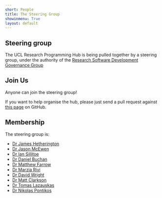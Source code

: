 ```yaml
---
short: People
title: The Steering Group
showinmenu: True
layout: default
---
```


Steering group
--------------

The UCL Research Programming Hub is being pulled together by a steering group,
under the authority of the
[Research Software Development Governance Group](http://www.ucl.ac.uk/isd/about/governance/research-it/research-software-group)

Join Us
-------

Anyone can join the steering group!

If you want to help organise the hub, please just send a pull request 
against [this page](https://github.com/UCLProgrammingHub/web/blob/master/people/index.md) on GitHub.

Membership
----------

The steering group is:

* [Dr James Hetherington](https://www.ucl.ac.uk/research-it-services/our-people/james)
* [Dr Jason McEwen](http://www.jasonmcewen.org)
* [Dr Ian Sillitoe](http://www.biochem.ucl.ac.uk/~sillitoe/)
* [Dr Daniel Buchan](http://www.cs.ucl.ac.uk/people_new/D.Buchan.html/)
* [Dr Matthew Farrow](http://www.ucl.ac.uk/klmc/People/Farrow.html)
* [Dr Marzia Rivi](http://www.ucl.ac.uk/star/people/marziarivi)
* [Dr David Wright](http://ccs.chem.ucl.ac.uk/~dave)
* [Dr Matt Clarkson](http://cmic.cs.ucl.ac.uk/staff/matt_clarkson/)
* [Dr Tomas Lazauskas](http://www.ucl.ac.uk/klmc/People/Lazauskas.html)
* [Dr Nikolas Pontikos](http://www.ucl.ac.uk/~rmhanpo)
